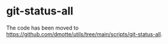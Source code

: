 # git-status-all

The code has been moved to https://github.com/dmotte/utils/tree/main/scripts/git-status-all.
